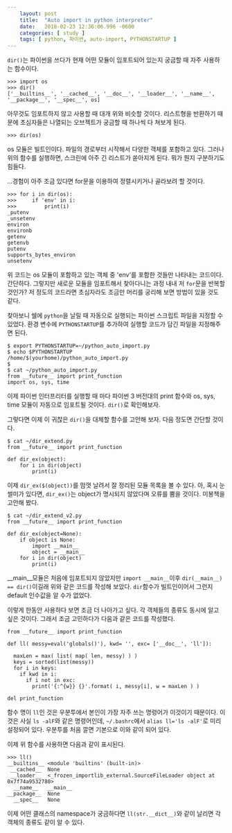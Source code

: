 ```yaml
---
    layout: post
    title:  "Auto import in python interpreter"
    date:   2018-02-23 12:36:06.996 -0600
    categories: [ study ]
    tags: [ python, 파이썬, auto-import, PYTHONSTARTUP ]
---
```


`dir()`는 파이썬을 쓰다가 현재 어떤 모듈이 임포트되어 있는지 궁금할 때 자주 사용하는 함수이다. 

    >>> import os
    >>> dir()
    ['__builtins__', '__cached__', '__doc__', '__loader__', '__name__', '__package__', '__spec__', os]

아무것도 임포트하지 않고 사용할 때 대개 위와 비슷할 것이다. 리스트형을 반환하기 때문에 초심자들은 나열되는 오브젝트가 궁금할 때 하나씩 다 쳐보게 된다. 

    >>> dir(os)

os 모듈은 빌트인이다. 파일의 경로부터 시작해서 다양한 객체를 포함하고 있다. 그러나 위의 함수를 실행하면, 스크린에 아주 긴 리스트가 쏟아지게 된다. 뭐가 뭔지 구분하기도 힘들다.

...경험이 아주 조금 있다면 for문을 이용하여 정렬시키거나 골라보려 할 것이다.

    >>> for i in dir(os):
    >>>     if 'env' in i:
    >>>         print(i)
    _putenv
    _unsetenv
    environ
    environb
    getenv
    getenvb
    putenv
    supports_bytes_environ
    unsetenv

위 코드는 os 모듈이 포함하고 있는 객체 중 'env'를 포함한 것들만 나타내는 코드이다. 간단하다. 그렇지만 새로운 모듈을 임포트해서 찾아다니는 과정 내내 저 `for`문을 반복할 것인가? 저 정도의 코드라면 초심자라도 조금만 머리를 궁리해 보면 방법이 있을 것도 같다.

찾아보니 쉘에 `python`을 날릴 때 자동으로 실행되는 파이썬 스크립트 파일을 지정할 수 있었다. 환경 변수에 `PYTHONSTARTUP`를 추가하여 실행할 코드가 담긴 파일을 지정해주면 된다.

    $ export PYTHONSTARTUP=~/python_auto_import.py
    $ echo $PYTHONSTARTUP
    /home/$(yourhome)/python_auto_import.py
    $ 
    $ cat ~/python_auto_import.py
    from __future__ import print_function
    import os, sys, time

이제 파이썬 인터프리터를 실행할 때 마다 파이썬 3 버전대의 print 함수와 os, sys, time 모듈이 자동으로 임포트될 것이다. `dir()`로 확인해보자.

그렇다면 이제 이 귀찮은 `dir()`을 대체할 함수를 고안해 보자. 다음 정도면 간단할 것이다.

    $ cat ~/dir_extend.py
    from __future__ import print_function

    def dir_ex(object):
        for i in dir(object)
            print(i)

이제 `dir_ex($(object))`를 맘껏 날려서 잘 정리된 모듈 목록을 볼 수 있다. 아, 혹시 눈썰미가 있다면, `dir_ex()`는 object가 명시되지 않았다며 오류를 뿜을 것이다. 미봉책을 고안해 봤다.

    $ cat ~/dir_extend_v2.py
    from __future__ import print_function

    def dir_ex(object=None):
        if object is None:
            import __main__
            object = __main__
        for i in dir(object)
            print(i)

__main__모듈은 처음에 임포트되지 않았지만 `import __main__`이후 `dir(__main__) == dir()`이길래 위와 같은 코드를 작성해 보았다. `dir`함수가 빌트인이어서 그런지 default 인수값을 알 수가 없었다. 

이렇게 한동안 사용하다 보면 조금 더 나아가고 싶다. 각 객체들의 종류도 동시에 알고 싶은 것이다. 그래서 조금 고민하다가 다음과 같은 코드를 작성했다.

    from __future__ import print_function                                                                    
                                                                                                         
    def ll( messy=eval('globals()'), kwd= '', exc= ['__doc__', 'll']):
    
      maxLen = max( list( map( len, messy) ) )
      keys = sorted(list(messy))
      for i in keys:
        if kwd in i:
          if i not in exc: 
            print('{:^{w}} {}'.format( i, messy[i], w = maxLen ) )
    
    del print_function

함수 명이 `ll`인 것은 우분투에서 본인이 가장 자주 쓰는 명령어가 이것이기 때문이다. 이것은 사실 `ls -alF`와 같은 명령어인데, `~/.bashrc`에서 `alias ll='ls -alF'`로 미리 설정되어 있다. 우분투를 처음 깔면 기본으로 이와 같이 되어 있다.

이제 위 함수를 사용하면 다음과 같이 표시된다.

    >>> ll()
    __builtins__ <module 'builtins' (built-in)>
     __cached__  None
     __loader__  <_frozen_importlib_external.SourceFileLoader object at 0x7f74a9532780>
      __name__   __main__
    __package__  None
      __spec__   None

이제 어떤 클래스의 namespace가 궁금하다면 `ll(str.__dict__)`와 같이 날리면 각 객체의 종류도 같이 알 수 있다.
